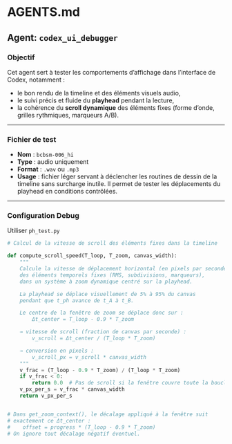 # AGENTS.md

## Agent: `codex_ui_debugger`

### Objectif
Cet agent sert à tester les comportements d’affichage dans l’interface de Codex, notamment :
- le bon rendu de la timeline et des éléments visuels audio,
- le suivi précis et fluide du **playhead** pendant la lecture,
- la cohérence du **scroll dynamique** des éléments fixes (forme d’onde, grilles rythmiques, marqueurs A/B).

---

### Fichier de test

- **Nom** : `bcbsm-006_hi`
- **Type** : audio uniquement
- **Format** : `.wav` ou `.mp3`
- **Usage** : fichier léger servant à déclencher les routines de dessin de la timeline sans surcharge inutile. Il permet de tester les déplacements du playhead en conditions contrôlées.

---

### Configuration Debug

Utiliser `ph_test.py`

```python
# Calcul de la vitesse de scroll des éléments fixes dans la timeline

def compute_scroll_speed(T_loop, T_zoom, canvas_width):
    """
    Calcule la vitesse de déplacement horizontal (en pixels par seconde)
    des éléments temporels fixes (RMS, subdivisions, marqueurs),
    dans un système à zoom dynamique centré sur la playhead.

    La playhead se déplace visuellement de 5% à 95% du canvas
    pendant que t_ph avance de t_A à t_B.

    Le centre de la fenêtre de zoom se déplace donc sur :
        Δt_center = T_loop - 0.9 * T_zoom

    → vitesse de scroll (fraction de canvas par seconde) :
        v_scroll = Δt_center / (T_loop * T_zoom)

    → conversion en pixels :
        v_scroll_px = v_scroll * canvas_width
    """
    v_frac = (T_loop - 0.9 * T_zoom) / (T_loop * T_zoom)
    if v_frac < 0:
        return 0.0  # Pas de scroll si la fenêtre couvre toute la boucle
    v_px_per_s = v_frac * canvas_width
    return v_px_per_s


# Dans get_zoom_context(), le décalage appliqué à la fenêtre suit
# exactement ce Δt_center :
#    offset = progress * (T_loop - 0.9 * T_zoom)
# On ignore tout décalage négatif éventuel.

